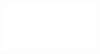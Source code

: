 ![Proposition 147. This Kingdom is preceded by a wonderful shaking of the heavens and earth.](Proposition%20147.%20This%20Kingdom%20is%20preceded%20by%20a%20wonderful%20shaking%20of%20the%20heavens%20and%20earth..md)